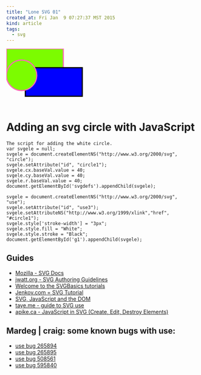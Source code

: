 ```yaml
---
title: "Lone SVG 01"
created_at: Fri Jan  9 07:27:37 MST 2015
kind: article
tags:
  - svg
---
```


<div id="svg-holder-div">
<svg version="1.1"
     baseProfile="full"
     xmlns="http://www.w3.org/2000/svg"
     xmlns:xlink="http://www.w3.org/1999/xlink"
     xmlns:ev="http://www.w3.org/2001/xml-events"
     id="top-svg">

<g id="g1">
<use id="use1" xlink:href="#rect1" style="stroke-width:3px; fill:LawnGreen; stroke:HotPink"/>
<use id="use2" xlink:href="#rect1" transform="translate(50,50)" style="stroke-width:3px; fill:Blue; stroke:Black"/>
<use id="use4" xlink:href="#circle2" transform="translate(0,30)" style="stroke-width:3px; fill:LawnGreen; stroke:HotPink"/>
</g>

<defs id="svgdefs">
  <rect id="rect1" x="0" y="0" width="150" height="75" />
  <circle id="circle2" cx="40" cy="40" r="40" />
</defs>

</svg>
</div>

# Adding an svg circle with JavaScript

~~~~~~~~~~~~
The script for adding the white circle.
var svgele = null;
svgele = document.createElementNS("http://www.w3.org/2000/svg", "circle");
svgele.setAttribute("id", "circle1");
svgele.cx.baseVal.value = 40;
svgele.cy.baseVal.value = 40;
svgele.r.baseVal.value = 40;
document.getElementById('svgdefs').appendChild(svgele);

svgele = document.createElementNS("http://www.w3.org/2000/svg", "use");
svgele.setAttribute("id", "use3");
svgele.setAttributeNS("http://www.w3.org/1999/xlink","href", "#circle1");
svgele.style['stroke-width'] = "3px";
svgele.style.fill = "White";
svgele.style.stroke = "Black";
document.getElementById('g1').appendChild(svgele);
~~~~~~~~~~~~

## Guides

* [Mozilla - SVG Docs](https://developer.mozilla.org/en-US/docs/Web/SVG)
* [jwatt.org - SVG Authoring Guidelines](https://jwatt.org/svg/authoring/)
* [Welcome to the SVGBasics tutorials](http://www.svgbasics.com/index.html)
* [Jenkov.com = SVG Tutorial](http://tutorials.jenkov.com/svg/index.html)
* [SVG, JavaScript and the DOM](http://www.i-programmer.info/programming/graphics-and-imaging/3254-svg-javascript-and-the-dom.html)
* [taye.me - guide to SVG use](http://taye.me/blog/svg/a-guide-to-svg-use-elements/)
* [apike.ca - JavaScript in SVG (Create, Edit, Destroy Elements)](http://apike.ca/prog_svg_js_create.html)

## Mardeg | craig: some known bugs with use: 

* [use bug 265894](https://bugzilla.mozilla.org/show_bug.cgi?id=265894) 
* [use bug 265895](https://bugzilla.mozilla.org/show_bug.cgi?id=265895)
* [use bug 508561](https://bugzilla.mozilla.org/show_bug.cgi?id=508561)
* [use bug 595840](https://bugzilla.mozilla.org/show_bug.cgi?id=595840)

<script type="text/javascript">
(function() {
  var fn = function() {
    var svgele = null;
    svgele = document.createElementNS("http://www.w3.org/2000/svg", "circle");
    svgele.setAttribute("id", "circle1");
    svgele.cx.baseVal.value = 40;
    svgele.cy.baseVal.value = 40;
    svgele.r.baseVal.value = 40;
    document.getElementById('svgdefs').appendChild(svgele);
  
    svgele = document.createElementNS("http://www.w3.org/2000/svg", "use");
    svgele.setAttribute("id", "use3");
    svgele.setAttributeNS("http://www.w3.org/1999/xlink","href", "#circle1");
    svgele.style['stroke-width'] = "3px";
    svgele.style.fill = "White";
    svgele.style.stroke = "Black";
    document.getElementById('g1').appendChild(svgele);
  };
  if (document.readyState != 'loading'){
    fn();
  } else {
    document.addEventListener('DOMContentLoaded', fn);
  }
})();

